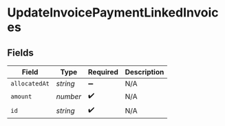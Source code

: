 # UpdateInvoicePaymentLinkedInvoices


## Fields

| Field              | Type               | Required           | Description        |
| ------------------ | ------------------ | ------------------ | ------------------ |
| `allocatedAt`      | *string*           | :heavy_minus_sign: | N/A                |
| `amount`           | *number*           | :heavy_check_mark: | N/A                |
| `id`               | *string*           | :heavy_check_mark: | N/A                |
